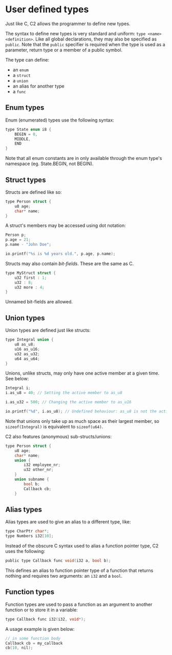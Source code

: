 # User defined types

Just like C, C2 allows the programmer to define new types.

The syntax to define new types is very standard and uniform: `type <name> <definition>`.
Like all global declarations, they may also be specified as `public`. Note that the `public`
specifier is required when the type is used as a parameter, return type or a member of a public symbol.

The type can define:

* an `enum`
* a `struct`
* a `union`
* an alias for another type
* a `func`

## Enum types

Enum (enumerated) types use the following syntax:
```c
type State enum i8 {
    BEGIN = 0,
    MIDDLE,
    END
}
```

Note that all enum constants are in only available through the enum type's namespace
(eg. State.BEGIN, not BEGIN).

## Struct types

Structs are defined like so:
```c
type Person struct {
    u8 age;
    char* name;
}
```

A struct's members may be accessed using dot notation:
```c
Person p;
p.age = 21;
p.name - "John Doe";

io.printf("%s is %d years old.", p.age, p.name);
```

Structs may also contain *bit-fields*. These are the same as C.
```c
type MyStruct struct {
    u32 first : 1;
    u32 : 8;
    u32 more : 4;
}
```

Unnamed bit-fields are allowed.


## Union types

Union types are defined just like structs:
```c
type Integral union {
    u8 as_u8;
    u16 as_u16;
    u32 as_u32;
    u64 as_u64;
}
```

Unions, unlike structs, may only have one active member at a given time. See below:
```c
Integral i;
i.as_u8 = 40; // Setting the active member to as_u8

i.as_u32 = 500; // Changing the active member to as_u16

io.printf("%d", i.as_u8); // Undefined behaviour: as_u8 is not the active member, so this will probably print garbage.
```

Note that unions only take up as much space as their largest member, so `sizeof(Integral)` is equivalent to `sizeof(u64)`.

C2 also features (anonymous) sub-structs/unions:
```c
type Person struct {
    u8 age;
    char* name;
    union {
        i32 employee_nr;
        u32 other_nr;
    }
    union subname {
        bool b;
        Callback cb;
    }
```


## Alias types
Alias types are used to give an alias to a different type, like:

```c
type CharPtr char*;
type Numbers i32[10];
```

Instead of the obscure C syntax used to alias a function pointer type, C2 uses the
following:
```c
public type Callback func void(i32 a, bool b);
```
This defines an alias to function pointer type of a function that returns nothing and requires two
arguments: an `i32` and a `bool`.



## Function types
Function types are used to pass a function as an argument to another function or to store
it in a variable:

```c
type Callback func i32(i32, void*);
```

A usage example is given below:
```c
// in some function body
Callback cb = my_callback
cb(10, nil);
```

